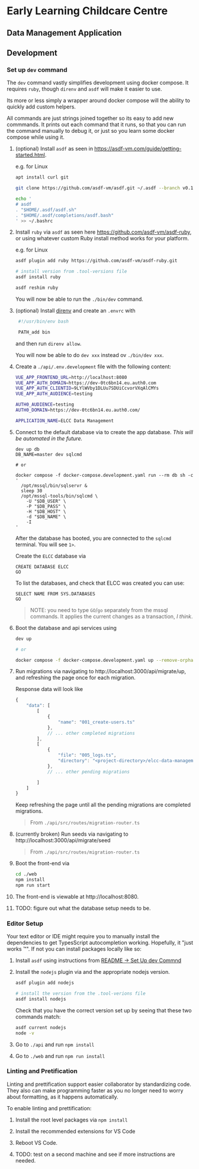 # Early Learning Childcare Centre

## Data Management Application

## Development

### Set up `dev` command

The `dev` command vastly simplifies development using docker compose. It requires `ruby`, though `direnv` and `asdf` will make it easier to use.

Its more or less simply a wrapper around docker compose will the ability to quickly add custom helpers.

All commands are just strings joined together so its easy to add new commmands. It prints out each command that it runs, so that you can run the command manually to debug it, or just so you learn some docker compose while using it.

1. (optional) Install `asdf` as seen in https://asdf-vm.com/guide/getting-started.html.

   e.g. for Linux

   ```bash
   apt install curl git

   git clone https://github.com/asdf-vm/asdf.git ~/.asdf --branch v0.12.0

   echo '
   # asdf
   . "$HOME/.asdf/asdf.sh"
   . "$HOME/.asdf/completions/asdf.bash"
   ' >> ~/.bashrc
   ```

2. Install `ruby` via `asdf` as seen here https://github.com/asdf-vm/asdf-ruby, or using whatever custom Ruby install method works for your platform.

   e.g. for Linux

   ```bash
   asdf plugin add ruby https://github.com/asdf-vm/asdf-ruby.git

   # install version from .tool-versions file
   asdf install ruby

   asdf reshim ruby
   ```

   You will now be able to run the `./bin/dev` command.

3. (optional) Install [direnv](https://direnv.net/) and create an `.envrc` with

   ```bash
    #!/usr/bin/env bash

    PATH_add bin
   ```

   and then run `direnv allow`.

   You will now be able to do `dev xxx` instead ov `./bin/dev xxx`.

4. Create a `./api/.env.development` file with the following content:

   ```bash
   VUE_APP_FRONTEND_URL=http://localhost:8080
   VUE_APP_AUTH_DOMAIN=https://dev-0tc6bn14.eu.auth0.com
   VUE_APP_AUTH_CLIENTID=9LYlWVby1DLUu7SDUiCcvorVXqAlCMYs
   VUE_APP_AUTH_AUDIENCE=testing

   AUTH0_AUDIENCE=testing
   AUTH0_DOMAIN=https://dev-0tc6bn14.eu.auth0.com/

   APPLICATION_NAME=ELCC Data Management
   ```

5. Connect to the default database via to create the app database. _This will be automated in the future._

   ```
   dev up db
   DB_NAME=master dev sqlcmd

   # or

   docker compose -f docker-compose.development.yaml run --rm db sh -c '
     /opt/mssql/bin/sqlservr &
     sleep 30
     /opt/mssql-tools/bin/sqlcmd \
       -U "$DB_USER" \
       -P "$DB_PASS" \
       -H "$DB_HOST" \
       -d "$DB_NAME" \
       -I
   '
   ```

   After the database has booted, you are connected to the `sqlcmd` terminal. You will see `1>`.

   Create the `ELCC` database via

   ```mssql
   CREATE DATABASE ELCC
   GO
   ```

   To list the databases, and check that ELCC was created you can use:

   ```msql
   SELECT NAME FROM SYS.DATABASES
   GO
   ```

   > NOTE: you need to type `GO`/`go` separately from the mssql commands. It applies the current changes as a transaction, _I think_.

6. Boot the database and api services using

   ```bash
   dev up

   # or

   docker compose -f docker-compose.development.yaml up --remove-orphans
   ```

7. Run migrations via navigating to http://localhost:3000/api/migrate/up, and refreshing the page once for each migration.

   Response data will look like

   ```js
   {
       "data": [
           [
               {
                   "name": "001_create-users.ts"
               },
               // ... other completed migrations
           ],
           [
               {
                   "file": "005_logs.ts",
                   "directory": "<project-directory>/elcc-data-management/api/src/data/migrations"
               },
               // ... other pending migrations

           ]
       ]
   }
   ```

   Keep refreshing the page until all the pending migrations are completed migrations.

   > From `./api/src/routes/migration-router.ts`

8. (currently broken) Run seeds via navigating to http://localhost:3000/api/migrate/seed

   > From `./api/src/routes/migration-router.ts`

9. Boot the front-end via

   ```bash
   cd ./web
   npm install
   npm run start
   ```

10. The front-end is viewable at http://localhost:8080.

11. TODO: figure out what the database setup needs to be.

### Editor Setup

Your text editor or IDE might require you to manually install the dependencies to get TypesScript autocompletion working. Hopefully, it "just works :tm:". If not you can install packages locally like so:

1. Install `asdf` using instructions from [README -> Set Up dev Commnd](./README.md#set-up-dev-command)

2. Install the `nodejs` plugin via and the appropriate nodejs version.

   ```bash
   asdf plugin add nodejs

   # install the version from the .tool-verions file
   asdf install nodejs
   ```

   Check that you have the correct version set up by seeing that these two commands match:

   ```bash
   asdf current nodejs
   node -v
   ```


3. Go to `./api` and run `npm install`

4. Go to `./web` and run `npm run install`

### Linting and Pretification

Linting and prettification support easier collaborator by standardizing code.
They also can make programming faster as you no longer need to worry about formatting, as it happens automatically.

To enable linting and prettification:

1. Install the root level packages via `npm install`

2. Install the recommended extensions for VS Code

3. Reboot VS Code.

4. TODO: test on a second machine and see if more instructions are needed.
